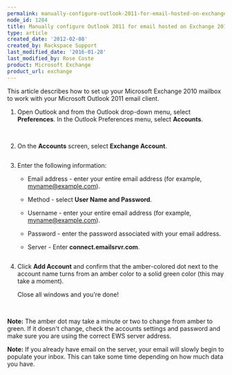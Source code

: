 ```yaml
---
permalink: manually-configure-outlook-2011-for-email-hosted-on-exchange-2010/
node_id: 1284
title: Manually configure Outlook 2011 for email hosted on Exchange 2010
type: article
created_date: '2012-02-08'
created_by: Rackspace Support
last_modified_date: '2016-01-28'
last_modified_by: Rose Coste
product: Microsoft Exchange
product_url: exchange
---
```


This article describes how to set up your
Microsoft Exchange 2010 mailbox
to work with your
Microsoft Outlook 2011 email client.

1. Open Outlook and from the Outlook drop-down menu, select
   **Preferences**. In the Outlook Preferences menu, select **Accounts**.

   <img src="http://c816878.r78.cf2.rackcdn.com/(E&A)Outlook2011IMAP.png" alt="" />
   <img src="http://c816878.r78.cf2.rackcdn.com/(E&A)Outlook2011IMAP2.png" alt="" />

2. On the **Accounts** screen, select **Exchange Account**.

   <img src="http://c818071.r71.cf2.rackcdn.com/(E&A)Outlook2011Exchange.png" alt="" />

3. Enter the following information:

   - Email address - enter your entire email address
     (for example, myname@example.com).

   - Method - select **User Name and Password**.

   - Username - enter your entire email address
     (for example, myname@example.com).

   - Password - enter the password associated with your email address.

   - Server - Enter **connect.emailsrvr.com**.

    <img src="http://c4411995.r95.cf2.rackcdn.com/Outlook2011WithExchange2010.png" alt="" />

4. Click **Add Account** and confirm that the amber-colored dot
   next to the account name turns from an amber color to a solid green color
   (this may take a moment).

   Close all windows and you're done!

   <img src="http://c818071.r71.cf2.rackcdn.com/(E&A)Outlook2011Exchange4.png" alt="" />
   <img src="http://c818071.r71.cf2.rackcdn.com/(E&A)Outlook2011Exchange3.png" alt="" />

**Note:** The amber dot may take a minute or two to change from amber to
green. If it doesn't change, check the accounts settings and password and make
sure you are using the correct EWS server address.

**Note:** If you already
have email on the server, your email will slowly begin to populate your
inbox. This can take some time depending on how much data you have.
